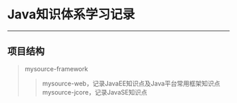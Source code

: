 # Java知识体系学习记录
***
## 项目结构
>mysource-framework
>>mysource-web，记录JavaEE知识点及Java平台常用框架知识点  
>>mysource-jcore，记录JavaSE知识点